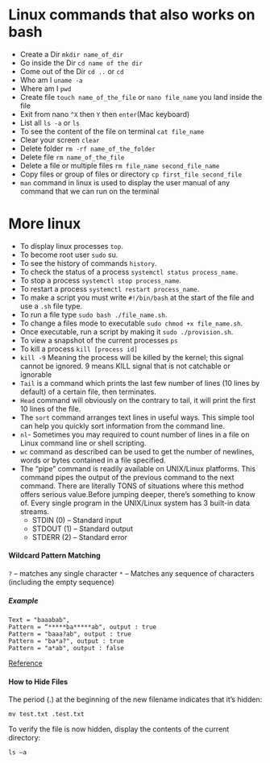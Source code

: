 # Linux commands that also works on bash
- Create a Dir `mkdir name_of_dir`
- Go inside the Dir `cd name of the dir`
- Come out of the Dir `cd ..` or ``cd``
- Who am I `uname -a`
- Where am I `pwd`
- Create file `touch name_of_the_file` or `nano file_name` you land inside the file
- Exit from nano `^X` then `Y` then `enter`(Mac keyboard)
- List all `ls -a` or `ls`
- To see the content of the file on terminal `cat file_name`
- Clear your screen `clear`
- Delete folder `rm -rf name_of_the_folder`
- Delete file `rm name_of_the_file`
- Delete a file or multiple files `rm file_name second_file_name`
- Copy files or group of files or directory `cp first_file second_file`
- `man` command in linux is used to display the user manual of any command that we can run on the terminal

# More linux
- To display linux processes `top`.
- To become root user `sudo` su.
- To see the history of commands `history`.
- To check the status of a process `systemctl status process_name`.
- To stop a process `systemctl stop process_name`.
- To restart a process `systemctl restart process_name`.
- To make a script you must write `#!/bin/bash` at the start of the file and use a `.sh` file type.
- To run a file type `sudo bash ./file_name.sh`.
- To change a files mode to executable `sudo chmod +x file_name.sh`.
- Once executable, run a script by making it `sudo ./provision.sh`.
- To view a snapshot of the current processes `ps`
- To kill a process `kill [process id]`
- `kill -9` Meaning the process will be killed by the kernel; this signal cannot be ignored. 9 means KILL signal that is not catchable or ignorable
- `Tail` is a command which prints the last few number of lines (10 lines by default) of a certain file, then terminates.
- `Head` command will obviously on the contrary to tail, it will print the first 10 lines of the file.
- The `sort` command arranges text lines in useful ways. This simple tool can help you quickly sort information from the command line.
- `nl`- Sometimes you may required to count number of lines in a file on Linux command line or shell scripting.
- `wc` command as described can be used to get the number of newlines, words or bytes contained in a file specified.
- The “pipe” command is readily available on UNIX/Linux platforms. This command pipes the output of the previous command to the next command. There are literally TONS of situations where this method offers serious value.Before jumping deeper, there’s something to know of. Every single program in the UNIX/Linux system has 3 built-in data streams.
  - STDIN (0) – Standard input
  - STDOUT (1) – Standard output
  - STDERR (2) – Standard error

#### Wildcard Pattern Matching
`?` – matches any single character 
`*` – Matches any sequence of characters (including the empty sequence)
##### Example
```
Text = "baaabab",
Pattern = “*****ba*****ab", output : true
Pattern = "baaa?ab", output : true
Pattern = "ba*a?", output : true
Pattern = "a*ab", output : false 
```
[Reference](https://www.youtube.com/watch?v=98e_J3bexwE)
#### How to Hide Files
The period (.) at the beginning of the new filename indicates that it’s hidden:
```
mv test.txt .test.txt
```
To verify the file is now hidden, display the contents of the current directory:

```
ls –a
```
